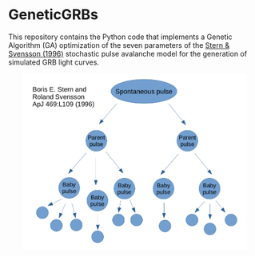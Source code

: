 # GeneticGRBs

This repository contains the Python code that implements a Genetic Algorithm (GA) optimization of the seven parameters of the [Stern & Svensson (1996)](https://iopscience.iop.org/article/10.1086/310267) stochastic pulse avalanche model for the generation of simulated GRB light curves.

<p align="center">
<img src="avalanche.png"  alt="" width = "450" />
</p>